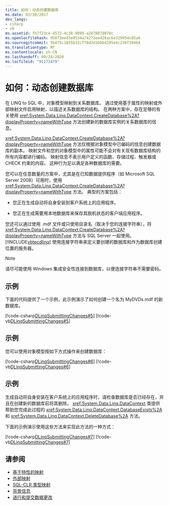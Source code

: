 ```yaml
---
title: 如何：动态创建数据库
ms.date: 03/30/2017
dev_langs:
- csharp
- vb
ms.assetid: fb7f23c4-4572-4c38-9898-a287807d070c
ms.openlocfilehash: 95073eed3e0534a74272ee426ac6e329954c85a6
ms.sourcegitcommit: 5b475c1855b32cf78d2d1bbb4295e4c236f39464
ms.translationtype: MT
ms.contentlocale: zh-CN
ms.lasthandoff: 09/24/2020
ms.locfileid: "91173479"
---
```

# <a name="how-to-dynamically-create-a-database"></a>如何：动态创建数据库

在 LINQ to SQL 中，对象模型映射到关系数据库。 通过使用基于属性的映射或外部映射文件启用映射，以描述关系数据库的结构。 在两种方案中，存在足够的有关使用 <xref:System.Data.Linq.DataContext.CreateDatabase%2A?displayProperty=nameWithType> 方法创建新的数据库实例的关系数据库的信息。  
  
 <xref:System.Data.Linq.DataContext.CreateDatabase%2A?displayProperty=nameWithType> 方法仅根据对象模型中已编码的信息创建数据库的副本。 映射文件和您的对象模型中的属性可能不会对有关现有数据库结构的所有内容都进行编码。 映射信息不表示用户定义的函数、存储过程、触发器或 CHECK 约束的内容。 这种行为足以满足各种数据库的需要。  
  
 您可以在任意数量的方案中，尤其是在已知数据提供程序（如 Microsoft SQL Server 2008）可用时，使用 <xref:System.Data.Linq.DataContext.CreateDatabase%2A?displayProperty=nameWithType> 方法。 典型的方案包括：  
  
- 您正在生成自动将自身安装到客户系统上的应用程序。  
  
- 您正在生成需要用本地数据库来保存其脱机状态的客户端应用程序。  
  
 您还可以通过使用 .mdf 文件或只使用目录名（取决于您的连接字符串），将 <xref:System.Data.Linq.DataContext.CreateDatabase%2A?displayProperty=nameWithType> 方法与 SQL Server 一起使用。 [!INCLUDE[vbtecdlinq](../../../../../../includes/vbtecdlinq-md.md)] 使用连接字符串来定义要创建的数据库和作为数据库创建位置的服务器。  
  
> [!NOTE]
> 请尽可能使用 Windows 集成安全性连接到数据库，以便连接字符串不需要密码。  
  
## <a name="example"></a>示例  

 下面的代码提供了一个示例，此示例演示了如何创建一个名为 MyDVDs.mdf 的新数据库。  
  
 [!code-csharp[DLinqSubmittingChanges#5](../../../../../../samples/snippets/csharp/VS_Snippets_Data/DLinqSubmittingChanges/cs/Program.cs#5)]
 [!code-vb[DLinqSubmittingChanges#5](../../../../../../samples/snippets/visualbasic/VS_Snippets_Data/DLinqSubmittingChanges/vb/Module1.vb#5)]  
  
## <a name="example"></a>示例  

 您可以使用对象模型按如下方式操作来创建数据库：  
  
 [!code-csharp[DLinqSubmittingChanges#6](../../../../../../samples/snippets/csharp/VS_Snippets_Data/DLinqSubmittingChanges/cs/Program.cs#6)]
 [!code-vb[DLinqSubmittingChanges#6](../../../../../../samples/snippets/visualbasic/VS_Snippets_Data/DLinqSubmittingChanges/vb/Module1.vb#6)]  
  
## <a name="example"></a>示例  

 生成自动将自身安装在客户系统上的应用程序时，请检查数据库是否已经存在，并且在创建新的数据库前将其删除。 <xref:System.Data.Linq.DataContext> 类提供帮助您完成此过程的 <xref:System.Data.Linq.DataContext.DatabaseExists%2A> 和 <xref:System.Data.Linq.DataContext.DeleteDatabase%2A> 方法。  
  
 下面的示例演示使用这些方法来实现此方法的一种方式：  
  
 [!code-csharp[DLinqSubmittingChanges#7](../../../../../../samples/snippets/csharp/VS_Snippets_Data/DLinqSubmittingChanges/cs/Program.cs#7)]
 [!code-vb[DLinqSubmittingChanges#7](../../../../../../samples/snippets/visualbasic/VS_Snippets_Data/DLinqSubmittingChanges/vb/Module1.vb#7)]  
  
## <a name="see-also"></a>请参阅

- [基于特性的映射](attribute-based-mapping.md)
- [外部映射](external-mapping.md)
- [SQL-CLR 类型映射](sql-clr-type-mapping.md)
- [背景信息](background-information.md)
- [进行和提交数据更改](making-and-submitting-data-changes.md)
